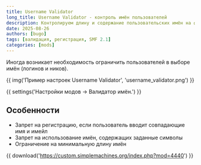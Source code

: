 ```yaml
---
title: Username Validator
long_title: Username Validator - контроль имён пользователей
description: Контролируем длину и содержание пользовательских имён на форуме SMF.
date: 2025-08-26
authors: [bugo]
tags: [валидация, регистрация, SMF 2.1]
categories: [mods]
---
```


Иногда возникает необходимость ограничить пользователей в выборе имён (логинов и ников).

<!-- more -->

{{ img('Пример настроек Username Validator', 'username_validator.png') }}

{{ settings('Настройки модов → Валидатор имён.') }}

## Особенности

* Запрет на регистрацию, если пользователь вводит совпадающие имя и имейл
* Запрет на использование имён, содержащих заданные символы
* Ограничение на минимальную длину имён

{{ download('https://custom.simplemachines.org/index.php?mod=4440') }}